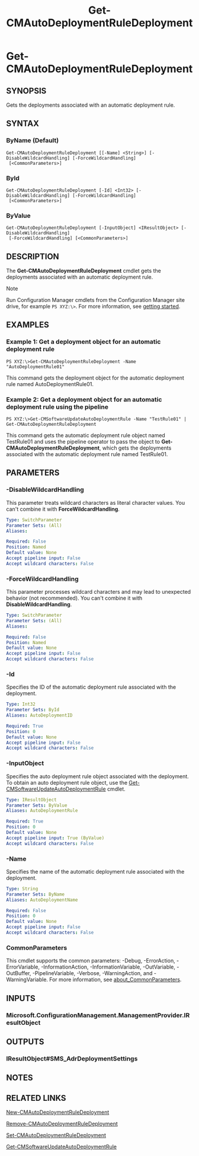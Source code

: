 ﻿---
description: Gets the deployments associated with an automatic deployment rule.
external help file: AdminUI.PS.dll-Help.xml
Module Name: ConfigurationManager
ms.date: 05/02/2019
schema: 2.0.0
title: Get-CMAutoDeploymentRuleDeployment
---

# Get-CMAutoDeploymentRuleDeployment

## SYNOPSIS
Gets the deployments associated with an automatic deployment rule.

## SYNTAX

### ByName (Default)
```
Get-CMAutoDeploymentRuleDeployment [[-Name] <String>] [-DisableWildcardHandling] [-ForceWildcardHandling]
 [<CommonParameters>]
```

### ById
```
Get-CMAutoDeploymentRuleDeployment [-Id] <Int32> [-DisableWildcardHandling] [-ForceWildcardHandling]
 [<CommonParameters>]
```

### ByValue
```
Get-CMAutoDeploymentRuleDeployment [-InputObject] <IResultObject> [-DisableWildcardHandling]
 [-ForceWildcardHandling] [<CommonParameters>]
```

## DESCRIPTION
The **Get-CMAutoDeploymentRuleDeployment** cmdlet gets the deployments associated with an automatic deployment rule.

> [!NOTE]
> Run Configuration Manager cmdlets from the Configuration Manager site drive, for example `PS XYZ:\>`. For more information, see [getting started](/powershell/sccm/overview).

## EXAMPLES

### Example 1: Get a deployment object for an automatic deployment rule
```
PS XYZ:\>Get-CMAutoDeploymentRuleDeployment -Name "AutoDeploymentRule01"
```

This command gets the deployment object for the automatic deployment rule named AutoDeploymentRule01.

### Example 2: Get a deployment object for an automatic deployment rule using the pipeline
```
PS XYZ:\>Get-CMSoftwareUpdateAutoDeploymentRule -Name "TestRule01" | Get-CMAutoDeploymentRuleDeployment
```

This command gets the automatic deployment rule object named TestRule01 and uses the pipeline operator to pass the object to **Get-CMAutoDeploymentRuleDeployment**, which gets the deployments associated with the automatic deployment rule named TestRule01.

## PARAMETERS

### -DisableWildcardHandling

This parameter treats wildcard characters as literal character values. You can't combine it with **ForceWildcardHandling**.

```yaml
Type: SwitchParameter
Parameter Sets: (All)
Aliases:

Required: False
Position: Named
Default value: None
Accept pipeline input: False
Accept wildcard characters: False
```

### -ForceWildcardHandling

This parameter processes wildcard characters and may lead to unexpected behavior (not recommended). You can't combine it with **DisableWildcardHandling**.

```yaml
Type: SwitchParameter
Parameter Sets: (All)
Aliases:

Required: False
Position: Named
Default value: None
Accept pipeline input: False
Accept wildcard characters: False
```

### -Id
Specifies the ID of the automatic deployment rule associated with the deployment.

```yaml
Type: Int32
Parameter Sets: ById
Aliases: AutoDeploymentID

Required: True
Position: 0
Default value: None
Accept pipeline input: False
Accept wildcard characters: False
```

### -InputObject
Specifies the auto deployment rule object associated with the deployment.
To obtain an auto deployment rule object, use the [Get-CMSoftwareUpdateAutoDeploymentRule](Get-CMSoftwareUpdateAutoDeploymentRule.md) cmdlet.

```yaml
Type: IResultObject
Parameter Sets: ByValue
Aliases: AutoDeploymentRule

Required: True
Position: 0
Default value: None
Accept pipeline input: True (ByValue)
Accept wildcard characters: False
```

### -Name
Specifies the name of the automatic deployment rule associated with the deployment.

```yaml
Type: String
Parameter Sets: ByName
Aliases: AutoDeploymentName

Required: False
Position: 0
Default value: None
Accept pipeline input: False
Accept wildcard characters: False
```

### CommonParameters
This cmdlet supports the common parameters: -Debug, -ErrorAction, -ErrorVariable, -InformationAction, -InformationVariable, -OutVariable, -OutBuffer, -PipelineVariable, -Verbose, -WarningAction, and -WarningVariable. For more information, see [about_CommonParameters](http://go.microsoft.com/fwlink/?LinkID=113216).

## INPUTS

### Microsoft.ConfigurationManagement.ManagementProvider.IResultObject

## OUTPUTS

### IResultObject#SMS_AdrDeploymentSettings

## NOTES

## RELATED LINKS

[New-CMAutoDeploymentRuleDeployment](New-CMAutoDeploymentRuleDeployment.md)

[Remove-CMAutoDeploymentRuleDeployment](Remove-CMAutoDeploymentRuleDeployment.md)

[Set-CMAutoDeploymentRuleDeployment](Set-CMAutoDeploymentRuleDeployment.md)

[Get-CMSoftwareUpdateAutoDeploymentRule](Get-CMSoftwareUpdateAutoDeploymentRule.md)

